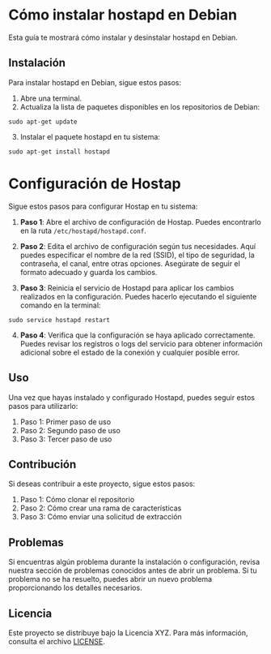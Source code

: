 # Cómo instalar hostapd en Debian

Esta guía te mostrará cómo instalar y desinstalar hostapd en Debian.

## Instalación

Para instalar hostapd en Debian, sigue estos pasos:

1. Abre una terminal.
2. Actualiza la lista de paquetes disponibles en los repositorios de Debian:
```shell
sudo apt-get update
```
3. Instalar el paquete hostapd en tu sistema:
```shell
sudo apt-get install hostapd
```

# Configuración de Hostap

Sigue estos pasos para configurar Hostap en tu sistema:

1. **Paso 1**: Abre el archivo de configuración de Hostap. Puedes encontrarlo en la ruta `/etc/hostapd/hostapd.conf`.

2. **Paso 2**: Edita el archivo de configuración según tus necesidades. Aquí puedes especificar el nombre de la red (SSID), el tipo de seguridad, la contraseña, el canal, entre otras opciones. Asegúrate de seguir el formato adecuado y guarda los cambios.

3. **Paso 3**: Reinicia el servicio de Hostapd para aplicar los cambios realizados en la configuración. Puedes hacerlo ejecutando el siguiente comando en la terminal:
```shell
sudo service hostapd restart
```

4. **Paso 4**: Verifica que la configuración se haya aplicado correctamente. Puedes revisar los registros o logs del servicio para obtener información adicional sobre el estado de la conexión y cualquier posible error.


## Uso

Una vez que hayas instalado y configurado Hostapd, puedes seguir estos pasos para utilizarlo:

1. Paso 1: Primer paso de uso
2. Paso 2: Segundo paso de uso
3. Paso 3: Tercer paso de uso

## Contribución

Si deseas contribuir a este proyecto, sigue estos pasos:

1. Paso 1: Cómo clonar el repositorio
2. Paso 2: Cómo crear una rama de características
3. Paso 3: Cómo enviar una solicitud de extracción

## Problemas

Si encuentras algún problema durante la instalación o configuración, revisa nuestra sección de problemas conocidos antes de abrir un problema. Si tu problema no se ha resuelto, puedes abrir un nuevo problema proporcionando los detalles necesarios.

## Licencia

Este proyecto se distribuye bajo la Licencia XYZ. Para más información, consulta el archivo [LICENSE](LICENSE).
